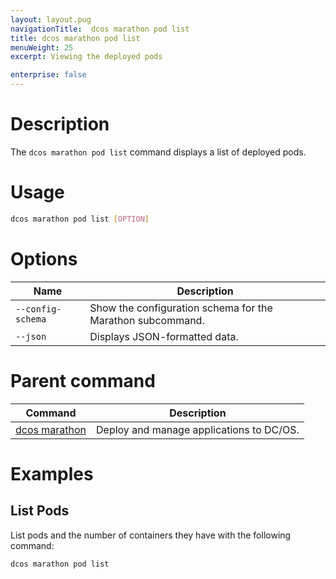 ```yaml
---
layout: layout.pug
navigationTitle:  dcos marathon pod list
title: dcos marathon pod list
menuWeight: 25
excerpt: Viewing the deployed pods

enterprise: false
---
```


# Description
The `dcos marathon pod list` command displays a list of deployed pods.

# Usage

```bash
dcos marathon pod list [OPTION]
```

# Options

| Name |  Description |
|---------|-------------|
| `--config-schema`   | Show the configuration schema for the Marathon subcommand. |
| `--json`   |   Displays JSON-formatted data. |

# Parent command

| Command | Description |
|---------|-------------|
| [dcos marathon](/1.12/cli/command-reference/dcos-marathon/) | Deploy and manage applications to DC/OS. |

# Examples

## List Pods
List pods and the number of containers they have with the following command:
```
dcos marathon pod list
```

